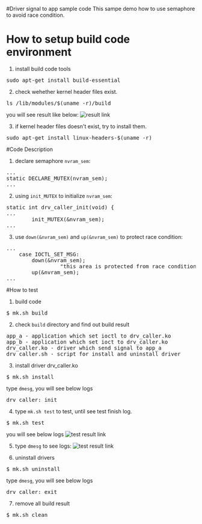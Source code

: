#Driver signal to app sample code
This sampe demo how to use semaphore to avoid race condition.

# How to setup build code environment
1. install build code tools
<pre>
sudo apt-get install build-essential
</pre>
2. check wehether kernel header files exist.
<pre>
ls /lib/modules/$(uname -r)/build
</pre>
you will see result like below:
![result link](http://139.162.35.49/image/Linux-Programming/small_template_20160414.png)

3. if kernel header files doesn't exist, try to install them.
<pre>
sudo apt-get install linux-headers-$(uname -r)
</pre>

#Code Description
1. declare semaphore `nvram_sem`:
<pre>
...
static DECLARE_MUTEX(nvram_sem);
...
</pre>

2. using `init_MUTEX` to initialize `nvram_sem`:
<pre>
static int drv_caller_init(void) {
...
        init_MUTEX(&nvram_sem);
...
</pre>

3. use `down(&nvram_sem)` and `up(&nvram_sem)` to protect race condition:
<pre>
...
	case IOCTL_SET_MSG:
		down(&nvram_sem);
                 "this area is protected from race condition"
        up(&nvram_sem);
...
</pre>

#How to test
1. build code
<pre>$ mk.sh build</pre>
2. check `build` directory and find out build result 
<pre>
app_a - application which set ioctl to drv_caller.ko
app_b - application which set ioct to drv_caller.ko
drv_caller.ko - driver which send signal to app_a
drv_caller.sh - script for install and uninstall driver
</pre>
3. install driver drv_caller.ko
<pre>
$ mk.sh install
</pre>
type `dmesg`, you will see below logs
<pre>
drv_caller: init
</pre>

4. type `mk.sh test` to test, until see test finish log.
<pre>$ mk.sh test </pre>
you will see below logs
![test result link](http://139.162.35.49/image/Linux-Programming/driver_semaphore_1.png)

5. type `dmesg` to see logs:
![test result link](http://139.162.35.49/image/Linux-Programming/driver_semaphore_2.png) 

6. uninstall drivers
<pre>
$ mk.sh uninstall
</pre>
type `dmesg`, you will see below logs
<pre>
drv_caller: exit
</pre>

7. remove all build result
<pre>
$ mk.sh clean
</pre>


